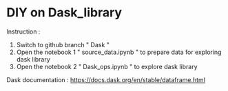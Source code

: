 # DIY on  Dask_library

Instruction :

1) Switch to github branch " Dask "
2) Open the notebook 1 " source_data.ipynb " to prepare data for exploring dask library
3) Open the notebook 2 " Dask_ops.ipynb " to explore dask library

Dask documentation : 
https://docs.dask.org/en/stable/dataframe.html